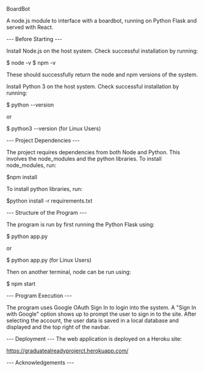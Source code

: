 BoardBot

A node.js module to interface with a boardbot, running on Python Flask and served with React.


--- Before Starting --- 
   
Install Node.js on the host system.
Check successful installation by running:

$ node -v
$ npm -v

These should successfully return the node and npm versions of the system.

Install Python 3 on the host system.
Check successful installation by running:

$ python --version 

or 

$ python3 --version (for Linux Users)


--- Project Dependencies ---

The project requires dependencies from both Node and Python. This involves the node_modules and the python libraries.
To install node_modules, run:

$npm install

To install python libraries, run:

$python install -r requirements.txt

--- Structure of the Program --- 

The program is run by first running the Python Flask using:

$ python app.py

or 

$ python app.py (for Linux Users)

Then on another terminal, node can be run using:

$ npm start


--- Program Execution ---

The program uses Google OAuth Sign In to login into the system. A "Sign In with Google" option shows up to prompt the user to sign in to the site.
After selecting the account, the user data is saved in a local database and displayed and the top right of the navbar.


--- Deployment ---
The web application is deployed on a Heroku site:

https://graduatealreadyprojerct.herokuapp.com/ 



--- Acknowledgements ---